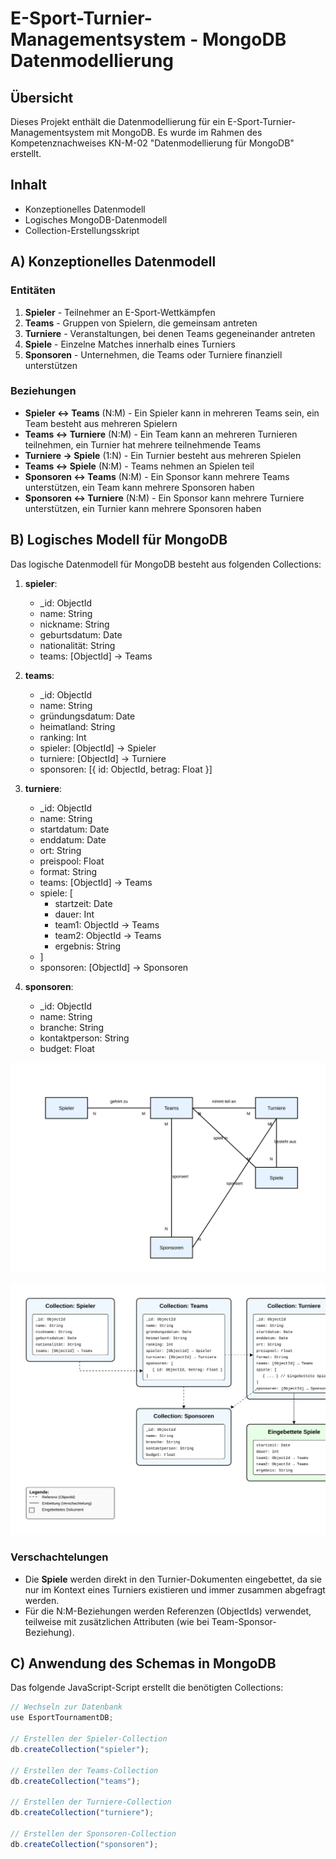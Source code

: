 # E-Sport-Turnier-Managementsystem - MongoDB Datenmodellierung

## Übersicht
Dieses Projekt enthält die Datenmodellierung für ein E-Sport-Turnier-Managementsystem mit MongoDB. Es wurde im Rahmen des Kompetenznachweises KN-M-02 "Datenmodellierung für MongoDB" erstellt.

## Inhalt
- Konzeptionelles Datenmodell
- Logisches MongoDB-Datenmodell
- Collection-Erstellungsskript

## A) Konzeptionelles Datenmodell

### Entitäten
1. **Spieler** - Teilnehmer an E-Sport-Wettkämpfen
2. **Teams** - Gruppen von Spielern, die gemeinsam antreten
3. **Turniere** - Veranstaltungen, bei denen Teams gegeneinander antreten
4. **Spiele** - Einzelne Matches innerhalb eines Turniers
5. **Sponsoren** - Unternehmen, die Teams oder Turniere finanziell unterstützen

### Beziehungen
- **Spieler ↔ Teams** (N:M) - Ein Spieler kann in mehreren Teams sein, ein Team besteht aus mehreren Spielern
- **Teams ↔ Turniere** (N:M) - Ein Team kann an mehreren Turnieren teilnehmen, ein Turnier hat mehrere teilnehmende Teams
- **Turniere → Spiele** (1:N) - Ein Turnier besteht aus mehreren Spielen
- **Teams ↔ Spiele** (N:M) - Teams nehmen an Spielen teil
- **Sponsoren ↔ Teams** (N:M) - Ein Sponsor kann mehrere Teams unterstützen, ein Team kann mehrere Sponsoren haben
- **Sponsoren ↔ Turniere** (N:M) - Ein Sponsor kann mehrere Turniere unterstützen, ein Turnier kann mehrere Sponsoren haben

## B) Logisches Modell für MongoDB

Das logische Datenmodell für MongoDB besteht aus folgenden Collections:

1. **spieler**:
   - _id: ObjectId
   - name: String
   - nickname: String
   - geburtsdatum: Date
   - nationalität: String
   - teams: [ObjectId] → Teams

2. **teams**:
   - _id: ObjectId
   - name: String
   - gründungsdatum: Date
   - heimatland: String
   - ranking: Int
   - spieler: [ObjectId] → Spieler
   - turniere: [ObjectId] → Turniere
   - sponsoren: [{ id: ObjectId, betrag: Float }]

3. **turniere**:
   - _id: ObjectId
   - name: String
   - startdatum: Date
   - enddatum: Date
   - ort: String
   - preispool: Float
   - format: String
   - teams: [ObjectId] → Teams
   - spiele: [
     - startzeit: Date
     - dauer: Int
     - team1: ObjectId → Teams
     - team2: ObjectId → Teams
     - ergebnis: String
   - ]
   - sponsoren: [ObjectId] → Sponsoren

4. **sponsoren**:
   - _id: ObjectId
   - name: String
   - branche: String
   - kontaktperson: String
   - budget: Float

![alt text](konzeptionelles-datenmodell-1.svg) 

![alt text](logisches-datenmodell-1.svg)

### Verschachtelungen
- Die **Spiele** werden direkt in den Turnier-Dokumenten eingebettet, da sie nur im Kontext eines Turniers existieren und immer zusammen abgefragt werden.
- Für die N:M-Beziehungen werden Referenzen (ObjectIds) verwendet, teilweise mit zusätzlichen Attributen (wie bei Team-Sponsor-Beziehung).

## C) Anwendung des Schemas in MongoDB

Das folgende JavaScript-Script erstellt die benötigten Collections:

```javascript
// Wechseln zur Datenbank
use EsportTournamentDB;

// Erstellen der Spieler-Collection
db.createCollection("spieler");

// Erstellen der Teams-Collection
db.createCollection("teams");

// Erstellen der Turniere-Collection
db.createCollection("turniere");

// Erstellen der Sponsoren-Collection
db.createCollection("sponsoren");
```